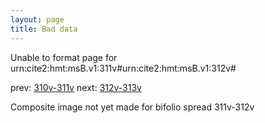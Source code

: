 ```yaml
---
layout: page
title: Bad data
---
```


Unable to format page for urn:cite2:hmt:msB.v1:311v#urn:cite2:hmt:msB.v1:312v#

prev: [310v-311v](../310v-311v/) next: [312v-313v](../312v-313v/)

Composite image not yet made for bifolio spread 311v-312v

